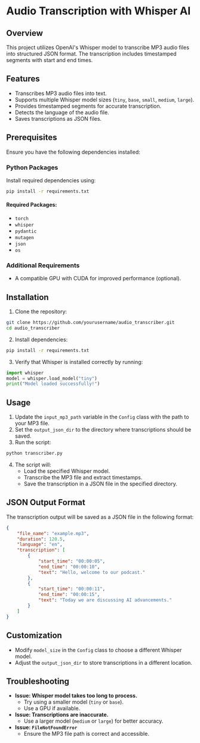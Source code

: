 # Audio Transcription with Whisper AI

## Overview
This project utilizes OpenAI's Whisper model to transcribe MP3 audio files into structured JSON format. The transcription includes timestamped segments with start and end times.

## Features
- Transcribes MP3 audio files into text.
- Supports multiple Whisper model sizes (`tiny`, `base`, `small`, `medium`, `large`).
- Provides timestamped segments for accurate transcription.
- Detects the language of the audio file.
- Saves transcriptions as JSON files.

## Prerequisites
Ensure you have the following dependencies installed:

### Python Packages
Install required dependencies using:
```bash
pip install -r requirements.txt
```
#### Required Packages:
- `torch`
- `whisper`
- `pydantic`
- `mutagen`
- `json`
- `os`

### Additional Requirements
- A compatible GPU with CUDA for improved performance (optional).

## Installation
1. Clone the repository:
```bash
git clone https://github.com/yourusername/audio_transcriber.git
cd audio_transcriber
```
2. Install dependencies:
```bash
pip install -r requirements.txt
```
3. Verify that Whisper is installed correctly by running:
```python
import whisper
model = whisper.load_model("tiny")
print("Model loaded successfully!")
```

## Usage
1. Update the `input_mp3_path` variable in the `Config` class with the path to your MP3 file.
2. Set the `output_json_dir` to the directory where transcriptions should be saved.
3. Run the script:
```bash
python transcriber.py
```
4. The script will:
   - Load the specified Whisper model.
   - Transcribe the MP3 file and extract timestamps.
   - Save the transcription in a JSON file in the specified directory.

## JSON Output Format
The transcription output will be saved as a JSON file in the following format:
```json
{
    "file_name": "example.mp3",
    "duration": 120.5,
    "language": "en",
    "transcription": [
        {
            "start_time": "00:00:05",
            "end_time": "00:00:10",
            "text": "Hello, welcome to our podcast."
        },
        {
            "start_time": "00:00:11",
            "end_time": "00:00:15",
            "text": "Today we are discussing AI advancements."
        }
    ]
}
```
## Customization
- Modify `model_size` in the `Config` class to choose a different Whisper model.
- Adjust the `output_json_dir` to store transcriptions in a different location.

## Troubleshooting
- **Issue: Whisper model takes too long to process.**
  - Try using a smaller model (`tiny` or `base`).
  - Use a GPU if available.
- **Issue: Transcriptions are inaccurate.**
  - Use a larger model (`medium` or `large`) for better accuracy.
- **Issue: `FileNotFoundError`**
  - Ensure the MP3 file path is correct and accessible.


